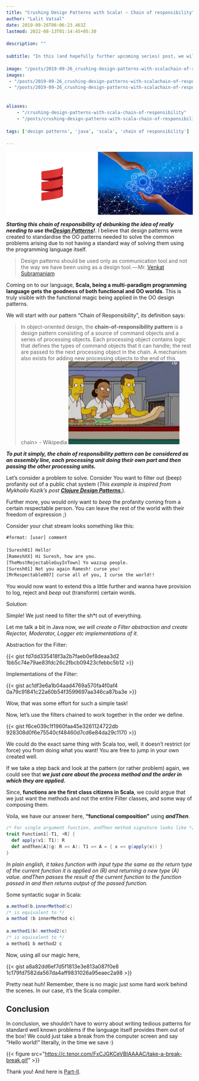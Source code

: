 ```yaml
---
title: "Crushing Design Patterns with Scala! — Chain of responsibility"
author: "Lalit Vatsal"
date: 2019-09-26T06:06:23.463Z
lastmod: 2022-08-13T01:14:45+05:30

description: ""

subtitle: "In this (and hopefully further upcoming series) post, we will debunk the idea of really needing to use the Design Patterns. I believe that…"

image: "/posts/2019-09-26_crushing-design-patterns-with-scalachain-of-responsibility/images/1.jpeg"
images:
 - "/posts/2019-09-26_crushing-design-patterns-with-scalachain-of-responsibility/images/1.jpeg"
 - "/posts/2019-09-26_crushing-design-patterns-with-scalachain-of-responsibility/images/2.gif"


aliases:
    - "/crushing-design-patterns-with-scala-chain-of-responsibility"
    - "/posts/crushing-design-patterns-with-scala-chain-of-responsibility"

tags: ['design patterns', 'java', 'scala', 'chain of responsibility']

---
```


![image](/posts/2019-09-26_crushing-design-patterns-with-scalachain-of-responsibility/images/1.jpeg#layoutTextWidth)

**_Starting this chain of responsibility of debunking the idea of really needing to use the_**[**_Design Patterns_**](https://en.wikipedia.org/wiki/Design_Patterns)**_!_**. I believe that design patterns were created to standardise the OO patterns needed to solve the common problems arising due to not having a standard way of solving them using the programming language itself.
> Design patterns should be used only as communication tool and not the way we have been using as a design tool. — Mr. [Venkat Subramaniam](https://twitter.com/venkat_s)

Coming on to our language, **Scala, being a multi-paradigm programming language gets the goodness of both functional and OO worlds**. This is truly visible with the functional magic being applied in the OO design patterns.

We will start with our pattern “Chain of Responsibility”, its definition says:
> In object-oriented design, the **chain-of-responsibility pattern** is a design pattern consisting of a source of command objects and a series of processing objects. Each processing object contains logic that defines the types of command objects that it can handle; the rest are passed to the next processing object in the chain. A mechanism also exists for adding new processing objects to the end of this chain> - Wikipedia
![image](/posts/2019-09-26_crushing-design-patterns-with-scalachain-of-responsibility/images/2.gif#layoutTextWidth)

**_To put it simply, the chain of responsibility pattern can be considered as an assembly line, each processing unit doing their own part and then passing the other processing units._**

Let’s consider a problem to solve. Consider You want to filter out (beep) profanity out of a public chat system (_This example is inspired from Mykhailo Kozik’s post_ [**_Clojure Design Patterns_**_._](http://mishadoff.com/blog/clojure-design-patterns/#episode-16-chain-of-responsibility)).

Further more, you would only want to _beep_ the profanity coming from a certain respectable person. You can leave the rest of the world with their freedom of expression ;)

Consider your chat stream looks something like this:

```txt
#format: [user] comment

[Suresh01] Hello!
[RameshXX] Hi Suresh, how are you.
[TheMostRejectableGuyInTown] Yo wazzup people.
[Suresh01] Not you again Ramesh! curse you!
[MrRespectable007] curse all of you, I curse the world!!
```

You would now want to extend this a little further and wanna have provision to log, reject and _beep_ out (transform) certain words.

Solution:

Simple! We just need to filter the sh*t out of everything.

Let me talk a bit in Java now, _we will create a Filter abstraction and create Rejector, Moderator, Logger etc implementations of it._

Abstraction for the Filter:

{{< gist fd7dd335418f3a2b7faeb0ef8deaa3d2 1bb5c74e79ae83fdc26c2fbcb09423cfebbc5b12 >}}

Implementations of the Filter:

{{< gist ac1df3e6a1b04aad4769a570fa4f0af4 0a79c91841c22a60b54f3599697aa346ca87ba3e >}}

Wow, that was some effort for such a simple task!

Now, let’s use the filters chained to work together in the order we define.

{{< gist f6ce039c1f1960faa45e3261124722db 928308d0f6e75540cf48460d7cd6e84da29c1170 >}}

We could do the exact same thing with Scala too, well, it doesn’t restrict (or force) you from doing what you want! You are free to jump in your own created well.

If we take a step back and look at the pattern (or rather problem) again, we could see that **_we just care about the process method and the order in which they are applied._**

Since, **functions are the first class citizens in Scala**, we could argue that we just want the methods and not the entire Filter classes, and some way of composing them.

Voila, we have our answer here, **“functional composition”** using **_andThen_**.

```scala
/* For single argument function, andThen method signature looks like */
trait Function1[-T1, +R] {
  def apply(v1: T1): R
  def andThen[A](g: R =< A): T1 =< A = { x =< g(apply(x)) }
}
```

_In plain english, it takes function with input type the same as the return type of the current function it is applied on (R) and returning a new type (A) value. andThen passes the result of the current function to the function passed in and then returns output of the passed function._

Some syntactic sugar in Scala:

```scala
a.method(b.innerMethod(c)
/* is equivalent to */
a method (b innerMethod c)

a.method1(b).method2(c)
/* is equivalent to */
a method1 b method2 c
```

Now, using all our magic here,

{{< gist a8a82dd6ef7d5f1813e3e813a087f0e8 1c179fd7582da567da4aff9831026a95eaec2a98 >}}

Pretty neat huh! Remember, there is no magic just some hard work behind the scenes. In our case, it’s the Scala compiler.

<!--adsense-inarticle-->

## Conclusion

In conclusion, we shouldn’t have to worry about writing tedious patterns for standard well known problems if the language itself provides them out of the box! We could just take a break from the computer screen and say “Hello world!” literally, in the time we save :)

{{< figure src="https://c.tenor.com/FxCJGKCeVBIAAAAC/take-a-break-break.gif" >}}

Thank you! And here is [Part-II](../2019-09-30_cushing-design-patternsunnecessary-patterns.).
